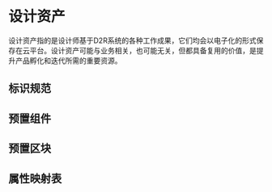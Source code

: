 # 设计资产

设计资产指的是设计师基于D2R系统的各种工作成果，它们均会以电子化的形式保存在云平台。设计资产可能与业务相关，也可能无关，但都具备复用的价值，是提升产品孵化和迭代所需的重要资源。

## 标识规范

## 预置组件

## 预置区块

## 属性映射表
